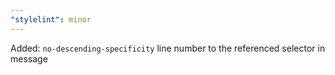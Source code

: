 ```yaml
---
"stylelint": minor
---
```


Added: `no-descending-specificity` line number to the referenced selector in message
